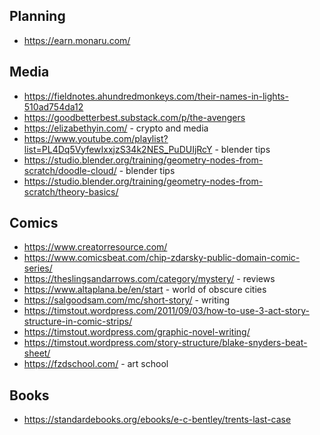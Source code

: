 ## Planning

- https://earn.monaru.com/

## Media

- https://fieldnotes.ahundredmonkeys.com/their-names-in-lights-510ad754da12
- https://goodbetterbest.substack.com/p/the-avengers
- https://elizabethyin.com/ - crypto and media
- https://www.youtube.com/playlist?list=PL4Dq5VyfewIxxjzS34k2NES_PuDUIjRcY - blender tips
- https://studio.blender.org/training/geometry-nodes-from-scratch/doodle-cloud/ - blender tips
- https://studio.blender.org/training/geometry-nodes-from-scratch/theory-basics/

## Comics

- https://www.creatorresource.com/
- https://www.comicsbeat.com/chip-zdarsky-public-domain-comic-series/
- https://theslingsandarrows.com/category/mystery/ - reviews
- https://www.altaplana.be/en/start - world of obscure cities
- https://salgoodsam.com/mc/short-story/ - writing
- https://timstout.wordpress.com/2011/09/03/how-to-use-3-act-story-structure-in-comic-strips/
- https://timstout.wordpress.com/graphic-novel-writing/
- https://timstout.wordpress.com/story-structure/blake-snyders-beat-sheet/
- https://fzdschool.com/ - art school

## Books
- https://standardebooks.org/ebooks/e-c-bentley/trents-last-case